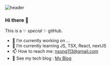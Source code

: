 ![header](https://capsule-render.vercel.app/api?type=venom&color=auto&height=300&section=header&text=Frontend%20Dev&fontSize=90)

### Hi there 👋

This is a ✨ _special_ ✨ gitHub.

- 🔭 I’m currently working on ...
- 🌱 I’m currently learning JS, TSX, React, nextJS
- 📫 How to reach me: nsong113@gmail.com
- 🌈 See my tech blog : <a href="https://nsong113.tistory.com/category">My Blog</a>


